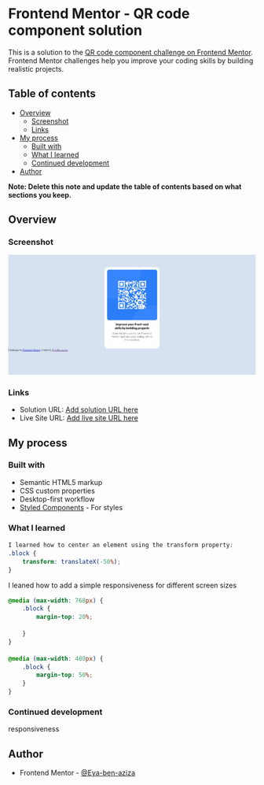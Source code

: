 # Frontend Mentor - QR code component solution

This is a solution to the [QR code component challenge on Frontend Mentor](https://www.frontendmentor.io/challenges/qr-code-component-iux_sIO_H). Frontend Mentor challenges help you improve your coding skills by building realistic projects. 

## Table of contents

- [Overview](#overview)
  - [Screenshot](#screenshot)
  - [Links](#links)
- [My process](#my-process)
  - [Built with](#built-with)
  - [What I learned](#what-i-learned)
  - [Continued development](#continued-development)
- [Author](#author)


**Note: Delete this note and update the table of contents based on what sections you keep.**

## Overview

### Screenshot

![](./images/QR_code_screenshot_Eya_Ben_Aziza.jpeg)

### Links

- Solution URL: [Add solution URL here](https://github.com/Eya-ben-aziza/QR_code_Front_Mentor.git )
- Live Site URL: [Add live site URL here](https://eya-ben-aziza.github.io/QR_code_Front_Mentor/)

## My process

### Built with

- Semantic HTML5 markup
- CSS custom properties
- Desktop-first workflow
- [Styled Components](https://fonts.googleapis.com) - For styles


### What I learned
```css
I learned how to center an element using the transform property: 
.block {
    transform: translateX(-50%);
}
```


I leaned how to add a simple responsiveness for different screen sizes
```css
@media (max-width: 768px) {
    .block {
        margin-top: 20%;
        
    }
}

@media (max-width: 480px) {
    .block {
        margin-top: 50%;
    }
}
```


### Continued development

responsiveness

## Author
- Frontend Mentor - [@Eya-ben-aziza](https://www.frontendmentor.io/profile/Eya-ben-aziza)



